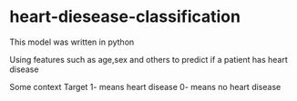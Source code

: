 # heart-diesease-classification

This model was written in python

Using features such as age,sex and others to predict if a patient has heart disease

Some context
Target 
1- means heart disease 
0- means no heart disease 
